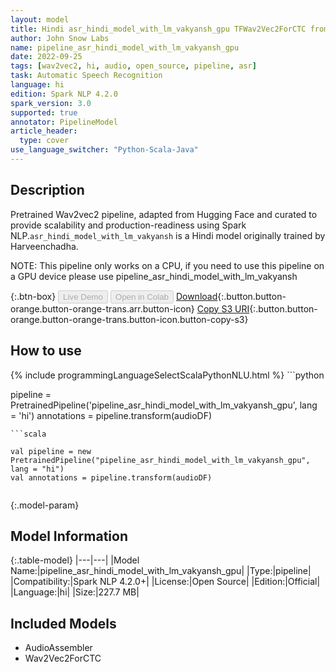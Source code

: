 ```yaml
---
layout: model
title: Hindi asr_hindi_model_with_lm_vakyansh_gpu TFWav2Vec2ForCTC from Harveenchadha
author: John Snow Labs
name: pipeline_asr_hindi_model_with_lm_vakyansh_gpu
date: 2022-09-25
tags: [wav2vec2, hi, audio, open_source, pipeline, asr]
task: Automatic Speech Recognition
language: hi
edition: Spark NLP 4.2.0
spark_version: 3.0
supported: true
annotator: PipelineModel
article_header:
  type: cover
use_language_switcher: "Python-Scala-Java"
---
```


## Description

Pretrained Wav2vec2  pipeline, adapted from Hugging Face and curated to provide scalability and production-readiness using Spark NLP.`asr_hindi_model_with_lm_vakyansh` is a Hindi model originally trained by Harveenchadha.

NOTE: This pipeline only works on a CPU, if you need to use this pipeline on a GPU device please use pipeline_asr_hindi_model_with_lm_vakyansh

{:.btn-box}
<button class="button button-orange" disabled>Live Demo</button>
<button class="button button-orange" disabled>Open in Colab</button>
[Download](https://s3.amazonaws.com/auxdata.johnsnowlabs.com/public/models/pipeline_asr_hindi_model_with_lm_vakyansh_gpu_hi_4.2.0_3.0_1664079224273.zip){:.button.button-orange.button-orange-trans.arr.button-icon}
[Copy S3 URI](s3://auxdata.johnsnowlabs.com/public/models/pipeline_asr_hindi_model_with_lm_vakyansh_gpu_hi_4.2.0_3.0_1664079224273.zip){:.button.button-orange.button-orange-trans.button-icon.button-copy-s3}

## How to use



<div class="tabs-box" markdown="1">
{% include programmingLanguageSelectScalaPythonNLU.html %}
```python

pipeline = PretrainedPipeline('pipeline_asr_hindi_model_with_lm_vakyansh_gpu', lang = 'hi')
annotations =  pipeline.transform(audioDF)
    
```
```scala

val pipeline = new PretrainedPipeline("pipeline_asr_hindi_model_with_lm_vakyansh_gpu", lang = "hi")
val annotations = pipeline.transform(audioDF)
    
```
</div>

{:.model-param}
## Model Information

{:.table-model}
|---|---|
|Model Name:|pipeline_asr_hindi_model_with_lm_vakyansh_gpu|
|Type:|pipeline|
|Compatibility:|Spark NLP 4.2.0+|
|License:|Open Source|
|Edition:|Official|
|Language:|hi|
|Size:|227.7 MB|

## Included Models

- AudioAssembler
- Wav2Vec2ForCTC